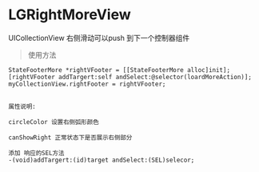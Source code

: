 # LGRightMoreView
UICollectionView 右侧滑动可以push 到下一个控制器组件
> 使用方法
```
StateFooterMore *rightVFooter = [[StateFooterMore alloc]init];
[rightVFooter addTargert:self andSelect:@selector(loardMoreAction)];
myCollectionView.rightFooter = rightVFooter;


```
```
属性说明:

circleColor 设置右侧弧形颜色

canShowRight 正常状态下是否展示右侧部分

添加 响应的SEL方法
-(void)addTargert:(id)target andSelect:(SEL)selecor;

```
